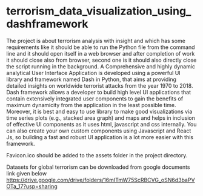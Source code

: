 # terrorism_data_visualization_using_dashframework
The project is about terrorism analysis with insight and which has some requirements like it should be able to run the Python file from the command line and it should open itself in a web browser and after completion of work it should close also from browser, second one is it should also directly close the script running in the background. A Comprehensive and highly dynamic analytical User Interface Application is developed using a powerful UI library and framework named Dash in Python, that aims at providing detailed insights on worldwide terrorist attacks from the year 1970 to 2018. Dash framework allows a developer to build high level UI applications that contain extensively integrated user components to gain the benefits of maximum dynamicity from the application in the least possible time. Moreover, it is best and easy to use library to make good visualizations via time series plots (e.g., stacked area graph) and maps and helps in inclusion of effective UI components as it uses html, javascript and css internally. You can also create your own custom components using Javascript and React Js, so building a fast and robust UI application is a lot more easier with this framework.


Favicon.ico should be added to the assets folder in the project directory.

Datasets for global terrorism can be downloaded from google documents link given below
https://drive.google.com/drive/folders/16mITmW75ScRBCVG_oSN6d3baPVOTa_17?usp=sharing


